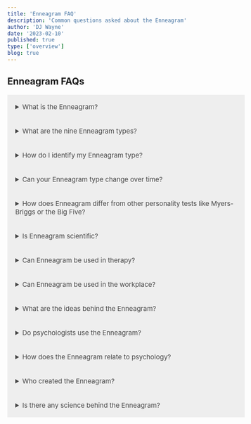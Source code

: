 ```yaml
---
title: 'Enneagram FAQ'
description: 'Common questions asked about the Enneagram'
author: 'DJ Wayne'
date: '2023-02-10'
published: true
type: ['overview']
blog: true
---
```


<h2>Enneagram FAQs</h2>

<details>
<summary class="accordion">What is the Enneagram?</summary>
<div class="panel">
  <p >The Enneagram is a personality framework that describes nine distinct personality types, each with its own unique motivations, fears, and core values. Each type is represented by a number, and individuals may identify with one or more of these types based on their personality traits and tendencies. The Enneagram system can be used as a tool for self-awareness and personal growth, as well as for understanding and improving relationships communication, and team dynamics in various settings.</p>
  <a href="/blog/enneagram/tldr-enneagram" >TLDR </a>
  </div>
</details>

<details>
<summary class="accordion">What are the nine Enneagram types?</summary>
<div class="panel" style="margin: 16px 0">
  <p>The nine Enneagram types are as follows:</p>
  <ul>
    <li>Type 1: The Perfectionist</li>
    <li>Type 2: The Helper</li>
    <li>Type 3: The Achiever</li>
    <li>Type 4: The Individualist</li>
    <li>Type 5: The Investigator</li>
    <li>Type 6: The Loyalist</li>
    <li>Type 7: The Enthusiast</li>
    <li>Type 8: The Challenger</li>
    <li>Type 9: The Peacemaker</li>
    </ul>

  <!-- - Type 1: The Perfectionist
  + Type 2: The Helper
  + Type 3: The Achiever
  + Type 4: The Individualist
  + Type 5: The Investigator
  + Type 6: The Loyalist
  + Type 7: The Enthusiast
  + Type 8: The Challenger
  + Type 9: The Peacemaker -->

  <p >Each type is characterized by a core motivation, core fear, and core desire that underlie their personality and
    behavior patterns.</p>

</div>
</details>

<details>
<summary class="accordion">How do I identify my Enneagram type?</summary>
  <p class="panel">There are various online tests and assessments that can help individuals identify their Enneagram type, but these
    should be used as a starting point for self-reflection and exploration, rather than as a definitive answer. The
    Enneagram system is complex and nuanced, and it can take time and self-awareness to accurately identify one's type.
    Some individuals may find it helpful to read about each type and reflect on which one resonates most with their
    personality traits, tendencies, and motivations.</p>

</details>

<details>
<summary class="accordion">Can your Enneagram type change over time?</summary>
  <p class="panel">While individuals may exhibit traits or tendencies from other Enneagram types throughout their lives, the core
    motivations, fears, and desires that define each type typically remain relatively stable over time. However, the
    Enneagram system emphasizes personal growth and self-awareness, and individuals can work to become more balanced and
    integrated within their type, as well as to develop traits and qualities associated with other types.

  </p>
</details>

<details>
<summary class="accordion">How does Enneagram differ from other personality tests like Myers-Briggs or the Big
  Five?</summary>
  <p class="panel">The Enneagram differs from other personality tests in its focus on core motivations and fears, as well as its
    emphasis on personal growth and self-awareness. While other tests may categorize individuals based on traits or
    tendencies, the Enneagram seeks to uncover the underlying motivations and desires that drive behavior. Additionally,
    the Enneagram can be used as a tool for personal growth and self-awareness, while other tests may primarily be used
    for career or job placement.</p>

</details>

<details>
<summary class="accordion">Is Enneagram scientific?</summary>

  <p class="panel">The Enneagram system is not based on scientific research or empirical data, but rather on anecdotal evidence
  and personal observation. The official origins are somewhat convoluted but can be traced back to a Chilean psychiatrist Claudio
  Naranjo and further back to a Bolivian spiritual teacher named Oscar Ichazo. However, the general principles of the enneagram are
  eerily similar to Sigmund Freud's works on the id, ego and superego. Furthermore this three part distinction of the human psyche
  goes even further back and parallels Plato's description of the human soul (<a href="/blog/enneagram/enneagram-lineage" >see here</a>).
    </p>

</details>

<details>
<summary class="accordion">Can Enneagram be used in therapy?</summary>
  <p class="panel">Yes, the Enneagram can be used in therapy as a tool for increasing self-awareness, understanding core motivations
    and fears, and improving communication and relationship dynamics. Therapists may use the Enneagram in conjunction
    with other therapeutic modalities to help clients achieve personal growth and healing.</p>
</details>

<details>
<summary class="accordion">Can Enneagram be used in the workplace?</summary>
  <p class="panel">Yes, the Enneagram can be used in the workplace to <a href="/blog/enneagram/team-dynamics" >improve team dynamics</a>, communication, and conflict resolution.
    Employers may use the Enneagram as a <a href="/blog/enneagram/workplace-team-building">tool for leadership development</a>, <a href="/blog/enneagram/team-diversity">talent management</a>, and <a href="/blog/enneagram/team-diversity">working-in-teams</a>.
    Additionally, understanding individual Enneagram types can help employees better understand their own</p>

</details>

<details>
<summary class="accordion">What are the ideas behind the Enneagram?</summary>
  <p class="panel">At a high level the Enneagram delves into personality, motivations, and personal growth. As you get deeper into it you explore the
  9 types, the centers of intelligence, connecting lines, instincts, and wings (<a href="/blog/enneagram/enneagram-concepts">see here</a>).</p>
</details>

<details>
<summary class="accordion">Do psychologists use the Enneagram?</summary>
  <p class="panel">Some psychologists use the Enneagram as a tool for self-discovery and personal growth, recognizing its value in fostering
  self-awareness, understanding motivations, and identifying areas for development.</p>
</details>

<details>
<summary class="accordion">How does the Enneagram relate to psychology?</summary>
  <p class="panel">The Enneagram is a psychological and spiritual framework that shares similarities with other theories, such as Freud's
  model of the human psyche and Plato's concept of the human soul (<a href="/blog/enneagram/enneagram-lineage">see here</a>), offering
  insights into human behavior and growth.</p>
</details>

<details>
<summary class="accordion">Who created the Enneagram?</summary>
  <p class="panel">The modern Enneagram system was developed by Oscar Ichazo and further refined by Claudio Naranjo, with roots in ancient
  wisdom traditions, including the Desert Fathers, Kabbalah, and Sufi tradition (<a href="/blog/enneagram/enneagram-influences">see here</a>).</p>
</details>

<details>
<summary class="accordion">Is there any science behind the Enneagram?</summary>
  <p class="panel">While the Enneagram has gained recognition in psychology and personal development fields, it is not as extensively
  researched as other personality theories. However, some studies and anecdotal evidence support its usefulness in understanding personality
  patterns.</p>
</details>

<script>
  // if(process.browser){
  //   var acc = document.getElementsByClassName("accordion");
  //   var i;

  //   for (i = 0; i < acc.length; i++) {
  //     acc[i].addEventListener("click", function () {
  //       this.classList.toggle("active");
  //       var panel = this.nextElementSibling;
  //       if (panel.style.display === "block") {
  //         panel.style.display = "none";
  //       } else {
  //         panel.style.display = "block";
  //       }
  //     });
  //   }
  // }
</script>

<div>
   <script type="application/ld+json">

{
"@type": "FAQPage",
"http://schema.org/about": {
"@type": "http://schema.org/Thing",
"http://schema.org/name": "Enneagram, Team Building, Diverse Teams, Balanced Teams"
},
"http://schema.org/author": {
"@type": "http://schema.org/Person",
"http://schema.org/name": "DJ Wayne"
},
"http://schema.org/dateModified": {
"@type": "http://schema.org/Date",
"@value": "2023-04-12"
},
"http://schema.org/datePublished": {
"@type": "http://schema.org/Date",
"@value": "2023-02-10"
},

    	"mainEntity": [
    		{
    			"@type": "Question",
    			"name": "What is the Enneagram?",
    			"acceptedAnswer": {
    				"@type": "Answer",
    				"text": "The Enneagram is a personality framework that describes nine distinct personality types, each with its own unique motivations, fears, and core values. Each type is represented by a number, and individuals may identify with one or more of these types based on their personality traits and tendencies. The Enneagram system can be used as a tool for self-awareness and personal growth, as well as for understanding and improving relationships, communication, and team dynamics in various settings."
    			}
    		},
    		{
    			"@type": "Question",
    			"name": "What are the nine Enneagram types?",
    			"acceptedAnswer": {
    				"@type": "Answer",
    				"text": "The nine Enneagram types are as follows: Type 1: The Perfectionist, Type 2: The Helper, Type 3: The Achiever, Type 4: The Individualist, Type 5: The Investigator, Type 6: The Loyalist, Type 7: The Enthusiast, Type 8: The Challenger, Type 9: The Peacemaker. Each type is characterized by a core motivation, core fear, and core desire that underlie their personality and behavior patterns."
    			}
    		},
    		{
    			"@type": "Question",
    			"name": "How do I identify my Enneagram type?",
    			"acceptedAnswer": {
    				"@type": "Answer",
    				"text": "There are various online tests and assessments that can help individuals identify their Enneagram type, but these should be used as a starting point for self-reflection and exploration, rather than as a definitive answer. The Enneagram system is complex and nuanced, and it can take time and self-awareness to accurately identify one's type. Some individuals may find it helpful to read about each type and reflect on which one resonates most with their personality traits, tendencies, and motivations."
    			}
    		},
    		{
    			"@type": "Question",
    			"name": "Can your Enneagram type change over time?",
    			"acceptedAnswer": {
    				"@type": "Answer",
    				"text": "While individuals may exhibit traits or tendencies from other Enneagram types throughout their lives, the core motivations, fears, and desires that define each type typically remain relatively stable over time. However, the Enneagram system emphasizes personal growth and self-awareness, and individuals can work to become more balanced and integrated within their type, as well as to develop traits and qualities associated with other types."
    			}
    		},
    		{
    			"@type": "Question",
    			"name": "How does Enneagram differ from other personality tests like Myers-Briggs or the Big Five?",
    			"acceptedAnswer": {
    				"@type": "Answer",
    				"text": "The Enneagram differs from other personality tests in its focus on core motivations and fears, as well as its emphasis on personal growth and self-awareness. While other tests may categorize individuals based on traits or tendencies, the Enneagram seeks to uncover the underlying motivations and desires that drive behavior. Additionally, the Enneagram can be used as a tool for personal growth and self-awareness, while other tests may primarily be used for career or job placement."
    			}
    		},
    		{
    			"@type": "Question",
    			"name": "Is Enneagram scientific?",
    			"acceptedAnswer": {
    				"@type": "Answer",
    				"text": "The Enneagram system is not based on scientific research or empirical data, but rather on anecdotal evidence and personal observation. The official origins are somewhat convoluted but can be traced back to a Chilean psychiatrist Claudio Naranjo and further back to a Bolivian spiritual teacher named Oscar Ichazo. However, the general principles of the enneagram are eerily similar to Sigmund Freud's works on the id, ego and superego. Furthermore this three part distinction of the human psyche goes even further back and parallels Plato's description of the human soul."
    			}
    		},
    		{
    			"@type": "Question",
    			"name": "Can Enneagram be used in therapy?",
    			"acceptedAnswer": {
    				"@type": "Answer",
    				"text": "Yes, the Enneagram can be used in therapy as a tool for increasing self-awareness, understanding core motivations and fears, and improving communication and relationship dynamics. Therapists may use the Enneagram in conjunction with other therapeutic modalities to help clients achieve personal growth and healing."
    			}
    		},
    		{
    			"@type": "Question",
    			"name": "Can Enneagram be used in the workplace?",
    			"acceptedAnswer": {
    				"@type": "Answer",
    				"text": "Yes, the Enneagram can be used in the workplace to improve team dynamics, communication, and conflict resolution. Employers may use the Enneagram as a tool for leadership development, talent management, and working-in-teams. Additionally, understanding individual Enneagram types can help employees better understand their own."
    			}
    		},
    		{
    			"@type": "Question",
    			"name": "What are the ideas behind the Enneagram?",
    			"acceptedAnswer": {
    				"@type": "Answer",
    				"text": "At a high level, the Enneagram delves into personality, motivations, and growth. As you dive into it, you explore the 9 types, the centers of intelligence, connecting lines, instincts, and wings."
    			}
    		},
    		{
    			"@type": "Question",
    			"name": "Do psychologists use the Enneagram?",
    			"acceptedAnswer": {
    				"@type": "Answer",
    				"text": "Some psychologists use the Enneagram as a tool for self-discovery and personal growth, recognizing its value in fostering self-awareness, understanding motivations, and identifying areas for development."
    			}
    		},
    		{
    			"@type": "Question",
    			"name": "How does the Enneagram relate to psychology?",
    			"acceptedAnswer": {
    				"@type": "Answer",
    				"text": "The Enneagram is a psychological and spiritual framework that shares similarities with other theories, such as Freud's model of the human psyche and Plato's concept of the human soul, offering insights into human behavior and growth."
    			}
    		},
    		{
    			"@type": "Question",
    			"name": "Who created the Enneagram?",
    			"acceptedAnswer": {
    				"@type": "Answer",
    				"text": "The modern Enneagram system was developed by Oscar Ichazo and further refined by Claudio Naranjo, with roots in ancient wisdom traditions, including the Desert Fathers, Kabbalah, and Sufi tradition."
    			}
    		},
    		{
    			"@type": "Question",
    			"name": "Is there any science behind the Enneagram?",
    			"acceptedAnswer": {
    				"@type": "Answer",
    				"text": "While the Enneagram has gained recognition in psychology and personal development fields, it is not as extensively researched as other personality theories. However, some studies and anecdotal evidence support its usefulness in understanding personality patterns."
    			}
    		}
    	]
    }

</script>
</div>

<style>
  .accordion {

    background-color: #eee;
    color: #444;
    cursor: pointer;
    padding: 18px;
    width: 100%;
    border: none;
    text-align: left;
    outline: none;
    font-size: 15px;
    transition: 0.4s;

  }

  /*.panel:hover {

    background-color: #ccc;

}*/

  .panel {

    padding: 18px;
    /*display: none;*/
    background-color: white;
    overflow: hidden;

  }
</style>
